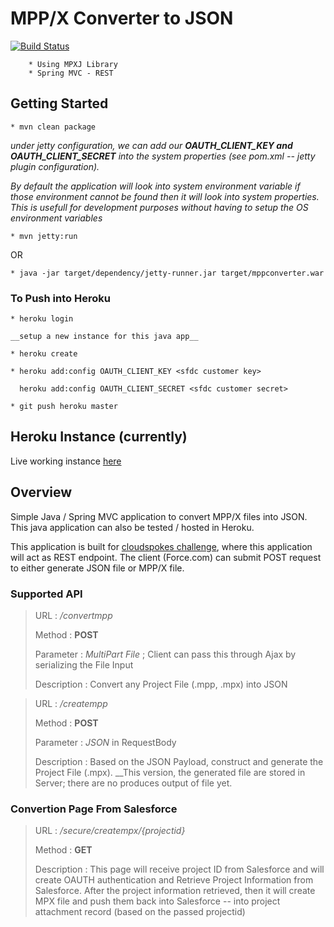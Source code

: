 # MPP/X Converter to JSON

[![Build Status](https://api.travis-ci.org/smulyono/mppconverter-java.png)](https://travis-ci.org/smulyono/mppconverter-java)

        * Using MPXJ Library
        * Spring MVC - REST


## Getting Started

    * mvn clean package

_under jetty configuration, we can add our **OAUTH_CLIENT_KEY and OAUTH_CLIENT_SECRET** into the
system properties (see pom.xml -- jetty plugin configuration)._

_By default the application will look into system environment variable 
if those environment cannot be found then it will look into system properties. This is usefull for development
purposes without having to setup the OS environment variables_

	* mvn jetty:run

OR

	* java -jar target/dependency/jetty-runner.jar target/mppconverter.war

### To Push into Heroku

	* heroku login
	
	__setup a new instance for this java app__
	
	* heroku create
	
	* heroku add:config OAUTH_CLIENT_KEY <sfdc customer key>
	
	  heroku add:config OAUTH_CLIENT_SECRET <sfdc customer secret>
	  
	* git push heroku master
 

## Heroku Instance (currently)

Live working instance [here](https://glacial-bayou-4282.herokuapp.com) 

## Overview

Simple Java / Spring MVC application to convert MPP/X files into JSON. This java application can also be tested / hosted in Heroku.

This application is built for [cloudspokes challenge](http://www.cloudspokes.com/challenges/2287/), where this application will act as REST endpoint. The client (Force.com) can submit POST request to either generate JSON file or MPP/X file. 

### Supported API

> URL : */convertmpp*
>
> Method : **POST**
>
> Parameter : _MultiPart File_ ; Client can pass this through Ajax by serializing the File Input
>
> Description : Convert any Project File (.mpp, .mpx) into JSON

> URL : */creatempp*
>
> Method : **POST**
>
> Parameter : _JSON_ in RequestBody
>
> Description : Based on the JSON Payload, construct and generate the Project File (.mpx). __This version, the generated file are stored in Server; there are no produces output of file yet. 

### Convertion Page From Salesforce

> URL : */secure/creatempx/{projectid}*
>
> Method : **GET** 
>
> Description : This page will receive project ID from Salesforce and will create OAUTH authentication and Retrieve Project Information from Salesforce. 
After the project information retrieved, then it will create MPX file and push them back into Salesforce -- into 
project attachment record (based on the passed projectid)






